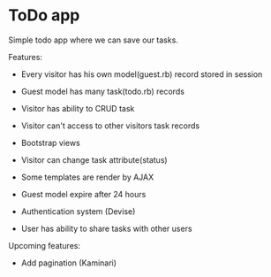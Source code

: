 # ToDo app

Simple todo app where we can save our tasks.


Features:

* Every visitor has his own model(guest.rb) record stored in session

* Guest model has many task(todo.rb) records

* Visitor has ability to CRUD task

* Visitor can't access to other visitors task records

* Bootstrap views

* Visitor can change task attribute(status)

* Some templates are render by AJAX

* Guest model expire after 24 hours

* Authentication system (Devise)

* User has ability to share tasks with other users

Upcoming features:

* Add pagination (Kaminari)